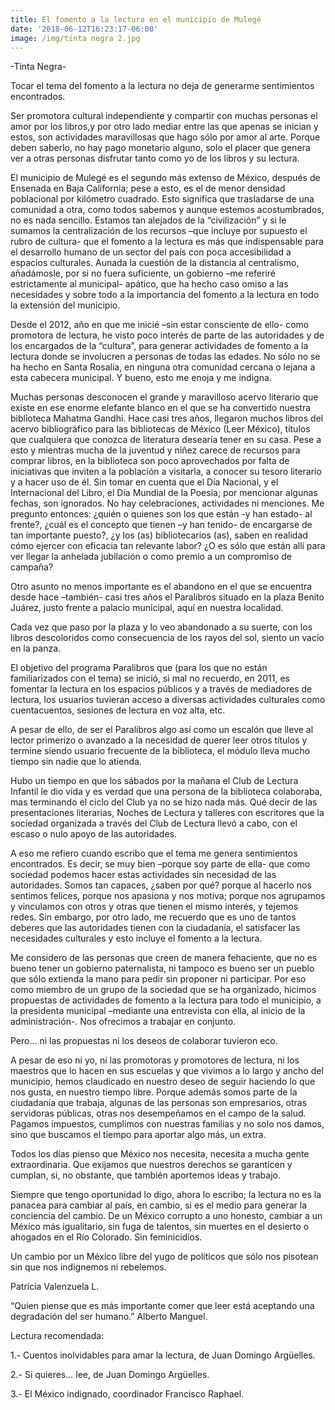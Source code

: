 ```yaml
---
title: El fomento a la lectura en el municipio de Mulegé
date: '2018-06-12T16:23:17-06:00'
image: /img/tinta negra 2.jpg
---
```

\-Tinta Negra-

Tocar el tema del fomento a la lectura no deja de generarme sentimientos encontrados. 

Ser promotora cultural independiente y compartir con muchas personas el amor por los libros,y por otro lado mediar entre las que apenas se inician y estos, son  actividades maravillosas que hago sólo por amor al arte.  Porque deben saberlo, no hay  pago monetario alguno, solo el placer que genera ver a otras personas disfrutar tanto como yo de los  libros y su lectura. 

El municipio de Mulegé es el segundo más extenso de México, después de Ensenada en Baja California; pese a esto, es el de menor densidad poblacional por kilómetro cuadrado. Esto significa que trasladarse de una comunidad a otra, como todos sabemos y aunque estemos acostumbrados, no es nada sencillo. Estamos tan alejados de la “civilización” y si le sumamos la centralización de los recursos –que incluye por supuesto el rubro de cultura- que el fomento a la lectura es más que indispensable para el desarrollo humano de un sector del país con poca accesibilidad a espacios culturales. Aunada la cuestión de la distancia al centralismo, añadámosle, por si no fuera suficiente, un gobierno –me referiré estrictamente al municipal- apático, que ha hecho caso omiso a las necesidades y sobre todo a la importancia del fomento a la lectura en todo la extensión del municipio.  

Desde el 2012, año en que me inicié –sin estar consciente de ello- como promotora de lectura,  he visto poco interés de parte de las autoridades y de los encargados de la “cultura”, para generar actividades de fomento a la lectura donde se involucren a personas de todas las edades. No sólo no se ha hecho en Santa Rosalía, en ninguna otra comunidad cercana o lejana a esta cabecera municipal. Y bueno, esto me enoja y me indigna. 

Muchas personas desconocen el grande y maravilloso acervo literario que existe en ese enorme elefante blanco en el que se ha convertido nuestra biblioteca Mahatma Gandhi. Hace casi tres años, llegaron muchos libros del acervo bibliográfico para las bibliotecas de México (Leer México), títulos que cualquiera que conozca de literatura desearía tener en su casa. Pese a esto y mientras mucha de la juventud y niñez carece de recursos para comprar libros, en la biblioteca son poco aprovechados por falta de iniciativas que inviten a la población a visitarla, a conocer su tesoro literario y a hacer uso de él. Sin tomar en cuenta que el Día Nacional, y el Internacional del Libro, el Día Mundial de la Poesía; por mencionar algunas fechas, son ignorados. No hay celebraciones, actividades ni menciones. Me pregunto entonces: ¿quién o quienes son los que están -y han estado- al frente?, ¿cuál es el concepto que tienen –y han tenido- de encargarse de tan importante puesto?, ¿y los (as) bibliotecarios (as), saben en realidad cómo ejercer con eficacia tan relevante labor? ¿O es sólo que están allí para ver llegar la anhelada jubilación o como premio a un compromiso de campaña? 

Otro asunto no menos importante es el abandono en el que se encuentra desde hace –también- casi tres años el Paralibros situado en la plaza Benito Juárez, justo frente a palacio municipal, aquí en nuestra localidad. 

Cada vez que paso por la plaza y lo veo abandonado a su suerte, con los libros descoloridos como consecuencia de los rayos del sol, siento un vacío en la panza. 

El objetivo del programa Paralibros que (para los que no están familiarizados con el tema)  se inició, si mal no recuerdo, en 2011, es fomentar la lectura en los espacios públicos y a través de mediadores de lectura, los usuarios tuvieran acceso a diversas actividades culturales como cuentacuentos, sesiones de lectura en voz alta, etc. 

A pesar de ello, de ser el Paralibros algo así como un escalón que lleve al lector primerizo o avanzado a la necesidad de querer leer otros títulos y termine siendo usuario frecuente de la biblioteca, el módulo lleva mucho tiempo sin nadie que lo atienda. 

Hubo un tiempo en que los sábados por la mañana el Club de Lectura Infantil le dio vida y es verdad que una persona de la biblioteca colaboraba, mas terminando el ciclo del Club ya no se hizo nada más. Qué decir de las presentaciones literarias, Noches de Lectura y talleres con escritores que la sociedad organizada a través del Club de Lectura llevó a cabo, con el escaso o nulo apoyo de las autoridades.

A eso me refiero cuando escribo que el tema me genera sentimientos encontrados. Es decir,  se muy bien –porque soy parte de ella- que como sociedad podemos hacer estas actividades sin necesidad de las autoridades. Somos tan capaces, ¿saben por qué? porque al hacerlo nos sentimos felices, porque nos apasiona y nos motiva; porque nos agrupamos y vinculamos con otros y otras que tienen el mismo interés, y tejemos redes. Sin embargo, por otro lado, me recuerdo que es uno de tantos deberes que las autoridades tienen con la ciudadanía, el satisfacer las necesidades culturales y esto incluye el fomento a la lectura. 

Me considero de las personas que creen de manera fehaciente, que no es bueno tener un gobierno paternalista, ni tampoco es bueno ser un pueblo que sólo extienda la mano para pedir sin proponer ni participar. Por eso como miembro de un grupo de la sociedad que se ha organizado, hicimos propuestas de actividades de fomento a la lectura para todo el municipio, a la presidenta municipal –mediante una entrevista con ella, al inicio de la administración-. Nos ofrecimos a trabajar en conjunto. 

Pero… ni las propuestas ni los deseos de colaborar tuvieron eco.  

A pesar de eso ni yo, ni las promotoras y promotores de lectura, ni los maestros que lo hacen en sus escuelas y que vivimos a lo largo y ancho del municipio, hemos claudicado en nuestro deseo de seguir haciendo lo que nos gusta, en nuestro tiempo libre. Porque además somos parte de la ciudadanía que trabaja, algunas de las personas son empresarios, otras servidoras públicas, otras nos desempeñamos en el campo de la salud. Pagamos impuestos, cumplimos con nuestras familias y no solo nos damos, sino que buscamos el tiempo para aportar algo más, un extra. 

Todos los días pienso que México nos necesita, necesita a mucha gente extraordinaria. Que exijamos  que nuestros derechos se garanticen y cumplan, si, no obstante, que también aportemos ideas y trabajo.  

Siempre que tengo oportunidad lo digo, ahora lo escribo; la lectura no es la panacea para cambiar al país, en cambio, si es el medio para generar la conciencia del cambio. De un México corrupto a uno honesto, cambiar a un México más igualitario, sin fuga de talentos, sin muertes en el desierto o ahogados en el Río Colorado. Sin feminicidios. 

Un cambio por un México libre del yugo de políticos que sólo nos pisotean sin que nos indignemos ni rebelemos. 

Patricia Valenzuela L.

“Quien piense que es más importante comer que leer está aceptando una degradación del ser humano.”  Alberto Manguel.

Lectura recomendada: 

1.- Cuentos inolvidables para amar la lectura, de Juan Domingo Argüelles.

2.- Si quieres… lee, de Juan Domingo Argüelles.

3.- El México indignado, coordinador Francisco Raphael.
